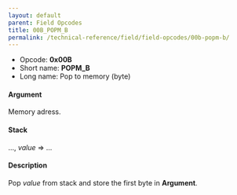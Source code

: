 ```yaml
---
layout: default
parent: Field Opcodes
title: 00B_POPM_B
permalink: /technical-reference/field/field-opcodes/00b-popm-b/
---
```


-   Opcode: **0x00B**
-   Short name: **POPM\_B**
-   Long name: Pop to memory (byte)

#### Argument

Memory adress.

#### Stack

..., *value* =&gt; ...

#### Description

Pop *value* from stack and store the first byte in **Argument**.

